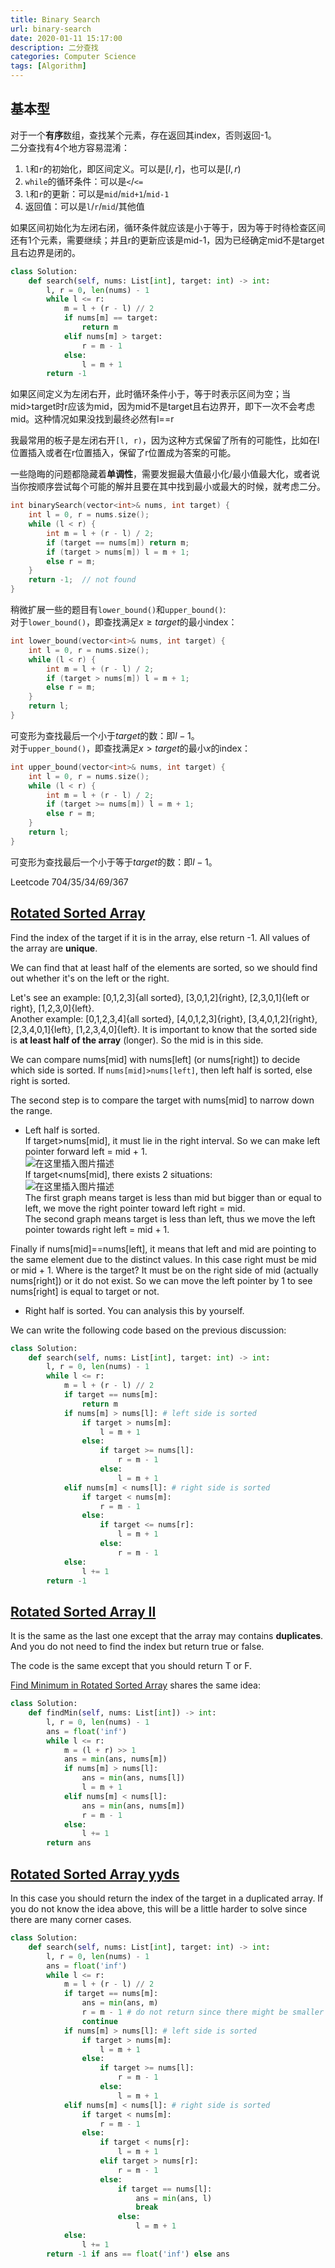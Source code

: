 ```yaml
---
title: Binary Search
url: binary-search
date: 2020-01-11 15:17:00
description: 二分查找
categories: Computer Science
tags: [Algorithm]
---
```


## 基本型
对于一个**有序**数组，查找某个元素，存在返回其index，否则返回-1。  
二分查找有4个地方容易混淆：

 1. `l`和`r`的初始化，即区间定义。可以是$[l,r]$，也可以是$[l,r)$
 2. `while`的循环条件：可以是`<`/`<=`
 3. `l`和`r`的更新：可以是`mid`/`mid+1`/`mid-1`
 4. 返回值：可以是`l`/`r`/`mid`/其他值

如果区间初始化为左闭右闭，循环条件就应该是小于等于，因为等于时待检查区间还有1个元素，需要继续；并且r的更新应该是mid-1，因为已经确定mid不是target且右边界是闭的。

```python
class Solution:
    def search(self, nums: List[int], target: int) -> int:
        l, r = 0, len(nums) - 1
        while l <= r:
            m = l + (r - l) // 2
            if nums[m] == target:
                return m
            elif nums[m] > target:
                r = m - 1
            else:
                l = m + 1
        return -1
```

如果区间定义为左闭右开，此时循环条件小于，等于时表示区间为空；当mid>target时r应该为mid，因为mid不是target且右边界开，即下一次不会考虑mid。这种情况如果没找到最终必然有l==r

我最常用的板子是左闭右开`[l, r)`，因为这种方式保留了所有的可能性，比如在l位置插入或者在r位置插入，保留了r位置成为答案的可能。

一些隐晦的问题都隐藏着**单调性**，需要发掘最大值最小化/最小值最大化，或者说当你按顺序尝试每个可能的解并且要在其中找到最小或最大的时候，就考虑二分。

```cpp
int binarySearch(vector<int>& nums, int target) {
    int l = 0, r = nums.size();
    while (l < r) {
        int m = l + (r - l) / 2;
        if (target == nums[m]) return m;
        if (target > nums[m]) l = m + 1;
        else r = m;
    }
    return -1;  // not found
}
```

稍微扩展一些的题目有`lower_bound()`和`upper_bound()`:  
对于`lower_bound()`，即查找满足$x\geq target$的最小index：
```cpp
int lower_bound(vector<int>& nums, int target) {
    int l = 0, r = nums.size();
    while (l < r) {
        int m = l + (r - l) / 2;
        if (target > nums[m]) l = m + 1;
        else r = m;
    }
    return l;
}
```
可变形为查找最后一个小于$target$的数：即$l-1$。  
对于`upper_bound()`，即查找满足$x>target$的最小$x$的index：
```cpp
int upper_bound(vector<int>& nums, int target) {
    int l = 0, r = nums.size();
    while (l < r) {
        int m = l + (r - l) / 2;
        if (target >= nums[m]) l = m + 1;
        else r = m;
    }
    return l;
}
```
可变形为查找最后一个小于等于$target$的数：即$l-1$。


Leetcode 704/35/34/69/367

## [Rotated Sorted Array](https://leetcode.com/problems/search-in-rotated-sorted-array/)
Find the index of the target if it is in the array, else return -1. All values of the array are **unique**.

We can find that at least half of the elements are sorted, so we should find out whether it's on the left or the right.
 
Let's see an example: [0,1,2,3]{all sorted}, [3,0,1,2]{right}, [2,3,0,1]{left or right}, [1,2,3,0]{left}.  
Another example: [0,1,2,3,4]{all sorted}, [4,0,1,2,3]{right}, [3,4,0,1,2]{right}, [2,3,4,0,1]{left}, [1,2,3,4,0]{left}. It is important to know that the sorted side is **at least half of the array** (longer). So the mid is in this side.

We can compare nums[mid] with nums[left] (or nums[right]) to decide which side is sorted. If `nums[mid]>nums[left]`, then left half is sorted, else right is sorted.

The second step is to compare the target with nums[mid] to narrow down the range.

 - Left half is sorted.  
If target>nums[mid], it must lie in the right interval. So we can make left pointer forward left = mid + 1.  
![在这里插入图片描述](https://img-blog.csdnimg.cn/20210303220721888.png)  
If target<nums[mid], there exists 2 situations:  
![在这里插入图片描述](https://img-blog.csdnimg.cn/20210303214903684.png)  
The first graph means target is less than mid but bigger than or equal to left, we move the right pointer toward left right = mid.  
The second graph means target is less than left, thus we move the left pointer towards right left = mid + 1.

Finally if nums[mid]==nums[left], it means that left and mid are pointing to the same element due to the distinct values. In this case right must be mid or mid + 1. Where is the target? It must be on the right side of mid (actually nums[right]) or it do not exist. So we can move the left pointer by 1 to see nums[right] is equal to target or not. 

 - Right half is sorted.
You can analysis this by yourself.

We can write the following code based on the previous discussion:

```python
class Solution:
    def search(self, nums: List[int], target: int) -> int:
        l, r = 0, len(nums) - 1
        while l <= r:
            m = l + (r - l) // 2
            if target == nums[m]:
                return m
            if nums[m] > nums[l]: # left side is sorted
                if target > nums[m]:
                    l = m + 1
                else:
                    if target >= nums[l]:
                        r = m - 1
                    else:
                        l = m + 1
            elif nums[m] < nums[l]: # right side is sorted
                if target < nums[m]:
                    r = m - 1
                else:
                    if target <= nums[r]:
                        l = m + 1
                    else:
                        r = m - 1
            else:
                l += 1
        return -1
```

## [Rotated Sorted Array II](https://leetcode.com/problems/search-in-rotated-sorted-array-ii/)
It is the same as the last one except that the array may contains **duplicates**. And you do not need to find the index but return true or false.

The code is the same except that you should return T or F. 

[Find Minimum in Rotated Sorted Array](https://leetcode.com/problems/find-minimum-in-rotated-sorted-array/) shares the same idea:

```python
class Solution:
    def findMin(self, nums: List[int]) -> int:
        l, r = 0, len(nums) - 1
        ans = float('inf')
        while l <= r:
            m = (l + r) >> 1
            ans = min(ans, nums[m])
            if nums[m] > nums[l]:
                ans = min(ans, nums[l])
                l = m + 1
            elif nums[m] < nums[l]:
                ans = min(ans, nums[m])
                r = m - 1
            else:
                l += 1
        return ans
```

## [Rotated Sorted Array yyds](https://leetcode-cn.com/problems/search-rotate-array-lcci/)
In this case you should return the index of the target in a duplicated array. If you do not know the idea above, this will be a little harder to solve since there are many corner cases.

```python
class Solution:
    def search(self, nums: List[int], target: int) -> int:
        l, r = 0, len(nums) - 1
        ans = float('inf')
        while l <= r:
            m = l + (r - l) // 2
            if target == nums[m]:
                ans = min(ans, m)
                r = m - 1 # do not return since there might be smaller index
                continue
            if nums[m] > nums[l]: # left side is sorted
                if target > nums[m]:
                    l = m + 1
                else:
                    if target >= nums[l]:
                        r = m - 1
                    else:
                        l = m + 1
            elif nums[m] < nums[l]: # right side is sorted
                if target < nums[m]:
                    r = m - 1
                else:
                    if target < nums[r]:
                        l = m + 1
                    elif target > nums[r]:
                        r = m - 1
                    else:
                        if target == nums[l]:
                            ans = min(ans, l)
                            break
                        else:
                            l = m + 1
            else:
                l += 1
        return -1 if ans == float('inf') else ans
```